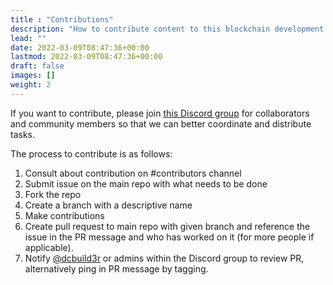 ```yaml
---
title : "Contributions"
description: "How to contribute content to this blockchain development guide?"
lead: ""
date: 2022-03-09T08:47:36+00:00
lastmod: 2022-03-09T08:47:36+00:00
draft: false
images: []
weight: 2
---
```


If you want to contribute, please join [this Discord group](https://discord.gg/VV28M9tD) for collaborators and community members so that we can better coordinate and distribute tasks.

The process to contribute is as follows:

1. Consult about contribution on #contributors channel
2. Submit issue on the main repo with what needs to be done
3. Fork the repo
4. Create a branch with a descriptive name
5. Make contributions
6. Create pull request to main repo with given branch and reference the issue in the PR message and who has worked on it (for more people if applicable).
7. Notify [@dcbuild3r](https://twitter.com/DCbuild3r) or admins within the Discord group to review PR, alternatively ping in PR message by tagging.
